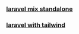 ### [laravel mix standalone](https://github.com/NormanHuth/laravel-mix-standalone)  
### [laravel with tailwind](https://github.com/NormanHuth/laravel-with-tailwind)
